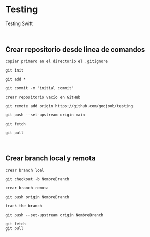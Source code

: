 # Testing
Testing Swift

<br/>

## Crear repositorio desde línea de comandos

`copiar primero en el directorio el .gitignore`

```git
git init

git add *

git commit -m "initial commit"
```

`crear repositorio vacío en GitHub`

```git
git remote add origin https://github.com/goojoob/testing

git push --set-upstream origin main

git fetch

git pull
```

<br/>

## Crear branch local y remota

`crear branch loal`

```git
git checkout -b NombreBranch
```

`crear branch remota`

```git
git push origin NombreBranch
```

`track the branch`

```git
git push --set-upstream origin NombreBranch
```

```git
git fetch
git pull
``
